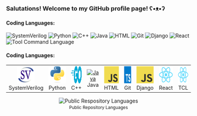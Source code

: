 ### Salutations! Welcome to my GitHub profile page! ʕ•ᴥ•ʔ

<h4>Coding Languages:</h4>
<p> 
  <img alt="SystemVerilog" src="https://img.shields.io/badge/-SystemVerilog-107a02?logo=SystemVerilog" />
  <img alt="Python" src="https://img.shields.io/badge/-Python-yellow?logo=Python" />
  <img alt="C++" src="https://img.shields.io/badge/-C%2B%2B-blue?logo=C%2B%2B" />
  <img alt="Java" src="https://img.shields.io/badge/-Java-orange?logo=" />
  <img alt="HTML" src="https://img.shields.io/badge/-HTML-purple?logo=HTML5" />
  <img alt="Git" src="https://img.shields.io/badge/-Git-F05032?style=flat-square&logo=git&logoColor=white" />
  <img alt="Django" src="https://img.shields.io/badge/-Django-black?logo=Django" />
  <img alt="React" src="https://img.shields.io/badge/-React-45b8d8?style=flat-square&logo=react&logoColor=white" />
  <img alt="Tool Command Language" src="https://img.shields.io/badge/-TCL-red?logo=TCL" />
</p>

<h4 align="left" id="macropower-tech">Coding Languages:</h4>

<table>
  <tr>
    <td align="center" width="96">
      <a href="#macropower-tech">
        <img src="./img/systemverilog.svg" width="48" height="48" alt="SystemVerilog" />
      </a>
      <br>SystemVerilog
    </td>
    <td align="center" width="96">
      <a href="#macropower-tech">
        <img src="./img/python-original.svg" width="48" height="48" alt="Python" />
      </a>
      <br>Python
    </td>
    <td align="center" width="96">
      <a href="#macropower-tech">
        <img src="./img/go-flat.svg" width="48" height="48" alt="C++" />
      </a>
      <br>C++
    </td>
    <td align="center" width="96">
      <a href="#macropower-tech">
        <img src="https://jsonnet.org/img/isologo.svg" width="48" height="48" alt="Java" />
      </a>
      <br>Java
    </td>
    <td align="center" width="96">
      <a href="#macropower-tech">
        <img src="./img/javascript-original.svg" width="48" height="48" alt="HTML" />
      </a>
      <br>HTML
    </td>
    <td align="center" width="96">
      <a href="#macropower-tech">
        <img src="./img/typescript-original.svg" width="48" height="48" alt="Git" />
      </a>
      <br>Git
    </td>
    <td align="center" width="96">
      <a href="#macropower-tech">
        <img src="./img/javascript-original.svg" width="48" height="48" alt="Django" />
      </a>
      <br>Django
    </td>
    <td align="center" width="96">
      <a href="#macropower-tech" >
        <img src="./img/react-original.svg" width="48" height="48" alt="React" />
      </a>
      <br>React
    </td>
    <td align="center" width="96">
      <a href="#macropower-tech" >
        <img src="./img/react-original.svg" width="48" height="48" alt="TCL" />
      </a>
      <br>TCL
    </td>
  </tr>
</table>

<div align="center">
  <img width="" src="https://github-readme-stats.vercel.app/api/top-langs/?username=liamchalk00&layout=compact&hide_title=1&card_width=300" alt="Public Respository Languages" />
  <br />
  <small>Public Repository Languages</small>
  <br />
  <br />
</div>
